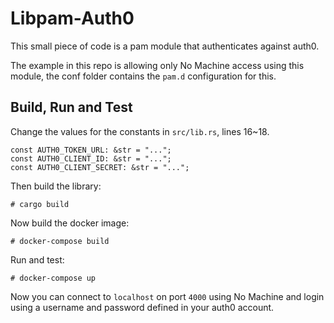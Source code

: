 # Libpam-Auth0

This small piece of code is a pam module that authenticates against auth0.

The example in this repo is allowing only No Machine access using this module, the conf folder 
contains the ```pam.d``` configuration for this.


## Build, Run and Test

Change the values for the constants in ```src/lib.rs```, lines 16~18. 

    const AUTH0_TOKEN_URL: &str = "...";
    const AUTH0_CLIENT_ID: &str = "...";
    const AUTH0_CLIENT_SECRET: &str = "...";

Then build the library:

    # cargo build

Now build the docker image:

    # docker-compose build

Run and test:

    # docker-compose up

Now you can connect to ```localhost``` on port ```4000``` using No Machine and login using a username and password defined in your auth0 account.